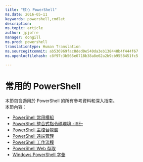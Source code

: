 ```yaml
---
title: "核心 PowerShell"
ms.date: 2016-05-11
keywords: powershell,cmdlet
description: 
ms.topic: article
author: jpjofre
manager: dongill
ms.prod: powershell
translationtype: Human Translation
ms.sourcegitcommit: ab536969fac8ded0e540da3eb138448b4f444f67
ms.openlocfilehash: c8f97c3b565e0718b38a8e62a2b9cb9558451fc5

---
```


#  常用的 PowerShell
本節包含適用於 PowerShell 的所有參考資料和深入指南。  
本節內容：
-  [PowerShell 常用模組](core-modules.md)
-  [PowerShell 整合式指令碼環境 -ISE-](ise-guide.md)
-  [PowerShell 主控台視窗](console-guide.md)
-  [PowerShell 遠端管理](Running-Remote-Commands.md)
-  [PowerShell 工作流程](workflows-guide.md)
-  [PowerShell Web 存取](web-access.md)
-  [Windows PowerShell 字彙](../Windows-PowerShell-Glossary.md)



<!--HONumber=Aug16_HO3-->


